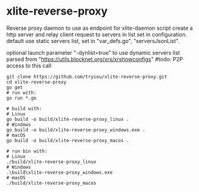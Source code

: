 # xlite-reverse-proxy
Reverse proxy daemon to use as endpoint for xlite-daemon
script create a http server and relay client request to servers in list set in configuration.
default use static servers list, set in "var_defs.go", "serversJsonList".

optional launch parameter "-dynlist=true" to use dynamic servers list parsed from "https://utils.blocknet.org/xrs/xrshowconfigs"
#todo: P2P access to this call 

```
git clone https://github.com/tryiou/xlite-reverse-proxy.git
cd xlite-reverse-proxy
go get
# run with:
go run *.go

# build with:
# Linux
go build -o build/xlite-reverse-proxy_linux .
# Windows
go build -o build/xlite-reverse-proxy_windows.exe .
# macOS
go build -o build/xlite-reverse-proxy_macos .

# run bin with:
# Linux
./build/xlite-reverse-proxy_linux
# Windows
.\build\xlite-reverse-proxy_windows.exe
# macOS
./build/xlite-reverse-proxy_macos
```
 
